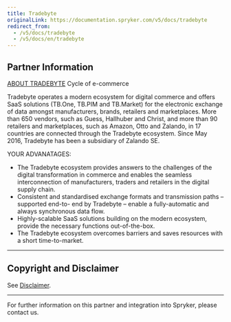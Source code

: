 ```yaml
---
title: Tradebyte
originalLink: https://documentation.spryker.com/v5/docs/tradebyte
redirect_from:
  - /v5/docs/tradebyte
  - /v5/docs/en/tradebyte
---
```


## Partner Information

[ABOUT TRADEBYTE](https://www.tradebyte.com/)
Cycle of e-commerce

Tradebyte operates a modern ecosystem for digital commerce and offers SaaS solutions (TB.One, TB.PIM and TB.Market) for the electronic exchange of data amongst manufacturers, brands, retailers and marketplaces. More than 650 vendors, such as Guess, Hallhuber and Christ, and more than 90 retailers and marketplaces, such as Amazon, Otto and Zalando, in 17 countries are connected through the Tradebyte ecosystem. Since May 2016, Tradebyte has been a subsidiary of Zalando SE.

YOUR ADVANATAGES: 

* The Tradebyte ecosystem provides answers to the challenges of the digital transformation in commerce and enables the seamless interconnection of manufacturers, traders and retailers in the digital supply chain.
* Consistent and standardised exchange formats and transmission paths – supported end-to- end by Tradebyte – enable a fully-automatic and always synchronous data flow.
* Highly-scalable SaaS solutions building on the modern ecosystem, provide the necessary functions out-of-the-box.
* The Tradebyte ecosystem overcomes barriers and saves resources with a short time-to-market.

---

## Copyright and Disclaimer

See [Disclaimer](https://github.com/spryker/spryker-documentation).

---
For further information on this partner and integration into Spryker, please contact us.

<div class="hubspot-form js-hubspot-form" data-portal-id="2770802" data-form-id="163e11fb-e833-4638-86ae-a2ca4b929a41" id="hubspot-1"></div>

